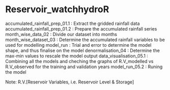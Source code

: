 # Reservoir_watchhydroR
accumulated_rainfall_prep_01.1 : Extract the gridded rainfall data 
accumulated_rainfall_prep_01.2 : Prepare the accumulated rainfall series
month_wise_data_02             : Divide our dataset into months
month_wise_dataset_03          : Determine the accumulated rainfall variables to be used for modelling
model_run                      : Trial and error to determine the model shape, and thus finalise on the model
denormalisation_04             : Determine the max-min values to rescale the model output
data_visualisation_05.1        : Combining all the models and cheching the graphs of R.V_modelled vs R.V_observed for the training and validation years
model_run_05.2                 : Runing the model

Note: R.V.[Reservoir Variables, i.e. Reservoir Level & Storage]
